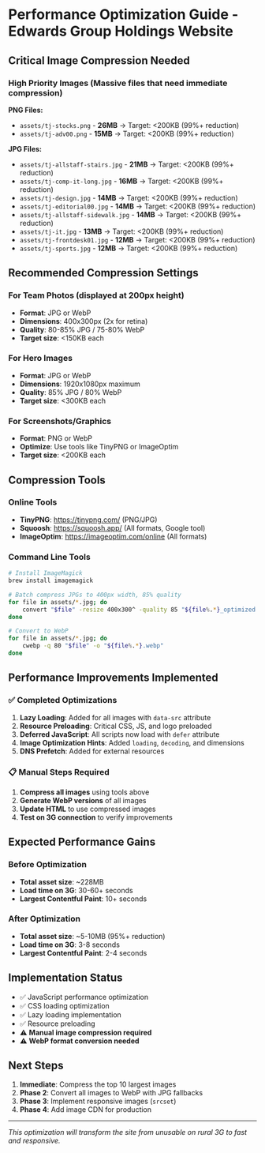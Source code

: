 # Performance Optimization Guide - Edwards Group Holdings Website

## Critical Image Compression Needed

### High Priority Images (Massive files that need immediate compression)

**PNG Files:**
- `assets/tj-stocks.png` - **26MB** → Target: <200KB (99%+ reduction)
- `assets/tj-adv00.png` - **15MB** → Target: <200KB (99%+ reduction)

**JPG Files:**
- `assets/tj-allstaff-stairs.jpg` - **21MB** → Target: <200KB (99%+ reduction)
- `assets/tj-comp-it-long.jpg` - **16MB** → Target: <200KB (99%+ reduction)
- `assets/tj-design.jpg` - **14MB** → Target: <200KB (99%+ reduction)
- `assets/tj-editorial00.jpg` - **14MB** → Target: <200KB (99%+ reduction)
- `assets/tj-allstaff-sidewalk.jpg` - **14MB** → Target: <200KB (99%+ reduction)
- `assets/tj-it.jpg` - **13MB** → Target: <200KB (99%+ reduction)
- `assets/tj-frontdesk01.jpg` - **12MB** → Target: <200KB (99%+ reduction)
- `assets/tj-sports.jpg` - **12MB** → Target: <200KB (99%+ reduction)

## Recommended Compression Settings

### For Team Photos (displayed at 200px height)
- **Format**: JPG or WebP
- **Dimensions**: 400x300px (2x for retina)
- **Quality**: 80-85% JPG / 75-80% WebP
- **Target size**: <150KB each

### For Hero Images
- **Format**: JPG or WebP
- **Dimensions**: 1920x1080px maximum
- **Quality**: 85% JPG / 80% WebP
- **Target size**: <300KB each

### For Screenshots/Graphics
- **Format**: PNG or WebP
- **Optimize**: Use tools like TinyPNG or ImageOptim
- **Target size**: <200KB each

## Compression Tools

### Online Tools
- **TinyPNG**: https://tinypng.com/ (PNG/JPG)
- **Squoosh**: https://squoosh.app/ (All formats, Google tool)
- **ImageOptim**: https://imageoptim.com/online (All formats)

### Command Line Tools
```bash
# Install ImageMagick
brew install imagemagick

# Batch compress JPGs to 400px width, 85% quality
for file in assets/*.jpg; do
    convert "$file" -resize 400x300^ -quality 85 "${file%.*}_optimized.jpg"
done

# Convert to WebP
for file in assets/*.jpg; do
    cwebp -q 80 "$file" -o "${file%.*}.webp"
done
```

## Performance Improvements Implemented

### ✅ Completed Optimizations
1. **Lazy Loading**: Added for all images with `data-src` attribute
2. **Resource Preloading**: Critical CSS, JS, and logo preloaded
3. **Deferred JavaScript**: All scripts now load with `defer` attribute
4. **Image Optimization Hints**: Added `loading`, `decoding`, and dimensions
5. **DNS Prefetch**: Added for external resources

### 📋 Manual Steps Required
1. **Compress all images** using tools above
2. **Generate WebP versions** of all images
3. **Update HTML** to use compressed images
4. **Test on 3G connection** to verify improvements

## Expected Performance Gains

### Before Optimization
- **Total asset size**: ~228MB
- **Load time on 3G**: 30-60+ seconds
- **Largest Contentful Paint**: 10+ seconds

### After Optimization
- **Total asset size**: ~5-10MB (95%+ reduction)
- **Load time on 3G**: 3-8 seconds
- **Largest Contentful Paint**: 2-4 seconds

## Implementation Status

- ✅ JavaScript performance optimization
- ✅ CSS loading optimization
- ✅ Lazy loading implementation
- ✅ Resource preloading
- ⚠️ **Manual image compression required**
- ⚠️ **WebP format conversion needed**

## Next Steps

1. **Immediate**: Compress the top 10 largest images
2. **Phase 2**: Convert all images to WebP with JPG fallbacks
3. **Phase 3**: Implement responsive images (`srcset`)
4. **Phase 4**: Add image CDN for production

---

*This optimization will transform the site from unusable on rural 3G to fast and responsive.*
